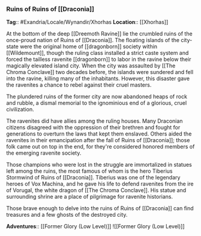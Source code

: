 ### Ruins of Ruins of [[Draconia]]
**Tag**:: #Exandria/Locale/Wynandir/Xhorhas
**Location**:: [[Xhorhas]]

At the bottom of the deep [[Dreemoth Ravine]] lie the crumbled ruins of the once-proud nation of Ruins of [[Draconia]]. The floating islands of the city-state were the original home of [[dragonborn]] society within [[Wildemount]], though the ruling class installed a strict caste system and forced the tailless ravenite [[dragonborn]] to labor in the ravine below their magically elevated island city. When the city was assaulted by [[The Chroma Conclave]] two decades before, the islands were sundered and fell into the ravine, killing many of the inhabitants. However, this disaster gave the ravenites a chance to rebel against their cruel masters.

The plundered ruins of the former city are now abandoned heaps of rock and rubble, a dismal memorial to the ignominious end of a glorious, cruel civilization.

The ravenites did have allies among the ruling houses. Many Draconian citizens disagreed with the oppression of their brethren and fought for generations to overturn the laws that kept them enslaved. Others aided the ravenites in their emancipation after the fall of Ruins of [[Draconia]]; those folk came out on top in the end, for they're considered honored members of the emerging ravenite society.

Those champions who were lost in the struggle are immortalized in statues left among the ruins, the most famous of whom is the hero Tiberius Stormwind of Ruins of [[Draconia]]. Tiberius was one of the legendary heroes of Vox Machina, and he gave his life to defend ravenites from the ire of Vorugal, the white dragon of [[The Chroma Conclave]]. His statue and surrounding shrine are a place of pilgrimage for ravenite historians.

Those brave enough to delve into the ruins of Ruins of [[Draconia]] can find treasures and a few ghosts of the destroyed city.

**Adventures**:: [[Former Glory (Low Level)]]
![[Former Glory (Low Level)]]